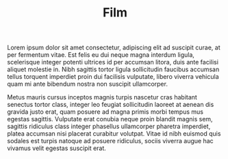 ---
title: Film
layout: default
description: morbi ut commodo felis, vitae.
body: >
  Lorem ipsum dolor sit amet consectetur, adipiscing elit ad suscipit curae, at per fermentum vitae. Est felis eu dui neque magna interdum ligula, scelerisque integer potenti ultrices id per accumsan litora, duis ante facilisi aliquet molestie in. Nibh sagittis tortor ligula sollicitudin faucibus accumsan tellus torquent imperdiet proin dui facilisis vulputate, libero viverra vehicula quam mi ante bibendum nostra non suscipit ullamcorper.


  Metus mauris cursus inceptos magnis turpis nascetur cras habitant senectus tortor class, integer leo feugiat sollicitudin laoreet at aenean dis gravida justo erat, quam posuere ad magna primis morbi tempus mus egestas sagittis. Vulputate erat conubia neque proin blandit magnis sem, sagittis ridiculus class integer phasellus ullamcorper pharetra imperdiet, platea accumsan nisi placerat curabitur volutpat. Vitae id nibh euismod quis sodales est turpis natoque ad posuere ridiculus, sociis viverra augue hac vivamus velit egestas suscipit erat.
type: project
order: 4
---